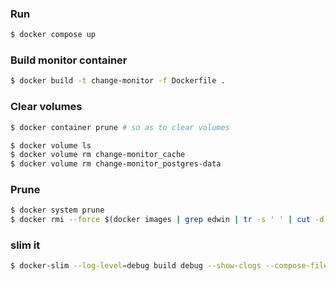 ### Run

```bash
$ docker compose up
```

### Build monitor container
```bash 
$ docker build -t change-monitor -f Dockerfile .
```

### Clear volumes

```bash
$ docker container prune # so as to clear volumes

$ docker volume ls
$ docker volume rm change-monitor_cache
$ docker volume rm change-monitor_postgres-data 
```

### Prune

```bash
$ docker system prune
$ docker rmi --force $(docker images | grep edwin | tr -s ' ' | cut -d ' ' -f 3)
```


### slim it
```bash
$ docker-slim --log-level=debug build debug --show-clogs --compose-file compose.yml --http-probe=false --target-compose-svc monitor --tag monitor-minified:v1.0.0
```
